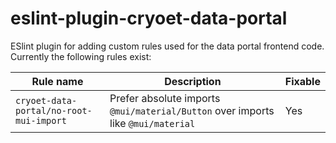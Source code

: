 # eslint-plugin-cryoet-data-portal

ESlint plugin for adding custom rules used for the data portal frontend code. Currently the following rules exist:

| Rule name                               | Description                                                                      | Fixable |
| --------------------------------------- | -------------------------------------------------------------------------------- | ------- |
| `cryoet-data-portal/no-root-mui-import` | Prefer absolute imports `@mui/material/Button` over imports like `@mui/material` | Yes     |
